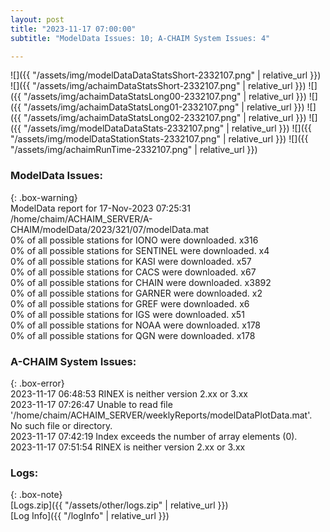 ```yaml
---
layout: post
title: "2023-11-17 07:00:00"
subtitle: "ModelData Issues: 10; A-CHAIM System Issues: 4"

---
```


![]({{ "/assets/img/modelDataDataStatsShort-2332107.png" | relative_url }})
![]({{ "/assets/img/achaimDataStatsShort-2332107.png" | relative_url }})
![]({{ "/assets/img/achaimDataStatsLong00-2332107.png" | relative_url }})
![]({{ "/assets/img/achaimDataStatsLong01-2332107.png" | relative_url }})
![]({{ "/assets/img/achaimDataStatsLong02-2332107.png" | relative_url }})
![]({{ "/assets/img/modelDataDataStats-2332107.png" | relative_url }})
![]({{ "/assets/img/modelDataStationStats-2332107.png" | relative_url }})
![]({{ "/assets/img/achaimRunTime-2332107.png" | relative_url }})


### ModelData Issues:  
  
{: .box-warning}  
 ModelData report for 17-Nov-2023 07:25:31   
 /home/chaim/ACHAIM_SERVER/A-CHAIM/modelData/2023/321/07/modelData.mat   
 0% of all possible stations for IONO were downloaded. x316   
 0% of all possible stations for SENTINEL were downloaded. x4   
 0% of all possible stations for KASI were downloaded. x57   
 0% of all possible stations for CACS were downloaded. x67   
 0% of all possible stations for CHAIN were downloaded. x3892   
 0% of all possible stations for GARNER were downloaded. x2   
 0% of all possible stations for GREF were downloaded. x6   
 0% of all possible stations for IGS were downloaded. x51   
 0% of all possible stations for NOAA were downloaded. x178   
 0% of all possible stations for QGN were downloaded. x178   
  
### A-CHAIM System Issues:  
  
{: .box-error}  
2023-11-17 06:48:53 RINEX is neither version 2.xx or 3.xx  
2023-11-17 07:26:47 Unable to read file '/home/chaim/ACHAIM_SERVER/weeklyReports/modelDataPlotData.mat'. No such file or directory.  
2023-11-17 07:42:19 Index exceeds the number of array elements (0).  
2023-11-17 07:51:54 RINEX is neither version 2.xx or 3.xx  

### Logs:  
  
{: .box-note}  
[Logs.zip]({{ "/assets/other/logs.zip" | relative_url }})  
[Log Info]({{ "/logInfo" | relative_url }})  
